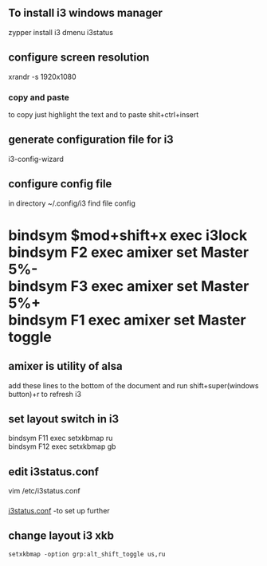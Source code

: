 ## To install i3 windows manager
zypper install i3 dmenu i3status
## configure screen resolution
xrandr -s 1920x1080
### copy and paste
to copy just highlight the text  and to paste shit+ctrl+insert   
## generate  configuration file for i3
i3-config-wizard
## configure config file
in directory ~/.config/i3 find file config  

bindsym $mod+shift+x exec i3lock  
bindsym F2 exec amixer set Master 5%-  
bindsym F3 exec amixer set Master 5%+  
bindsym F1 exec amixer set Master toggle  
========================
amixer is utility of alsa 
----------------------------
add these lines to the bottom of the document 
and run  shift+super(windows button)+r  to refresh i3


## set layout switch in i3 
bindsym F11 exec setxkbmap ru  
bindsym F12 exec setxkbmap gb  

## edit i3status.conf    
vim /etc/i3status.conf    

###
 [i3status.conf](https://i3wm.org/i3status/manpage.html)  -to set up further  
 
## change layout i3   xkb 

    setxkbmap -option grp:alt_shift_toggle us,ru
    
    
 
 


















